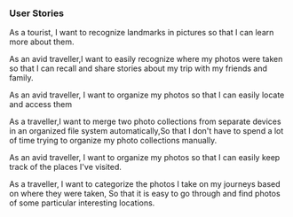 ### User Stories

As a tourist, I want to recognize landmarks in pictures so that I can learn more about them.

As an avid traveller,I want to easily recognize where my photos were taken so that I can recall and share stories about my trip with my friends and family.

As an  avid traveller, I want to organize my photos so that I can easily locate and access them

As a traveller,I want to merge two photo collections from separate devices in an organized file system automatically,So that I don't have to spend a lot of time trying to organize my photo collections manually.

As an avid traveller, I want to organize my photos so that I can easily keep track of the places I've visited.

As a traveller, I want to categorize the photos I take on my journeys based on where they were taken, So that it is easy to go through and find photos of some particular interesting locations.